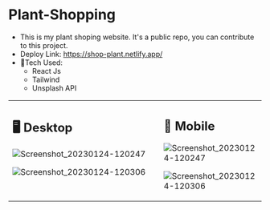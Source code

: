 # Plant-Shopping
- This is my plant shoping website. It's a public repo, you can contribute to this project.
- Deploy Link: https://shop-plant.netlify.app/
- 🦖Tech Used: 
  - React Js
  - Tailwind
  - Unsplash API

<table align="center"><tr><td valign="top" width="60%">

## 🖥️ Desktop

![Screenshot_20230124-120247](https://user-images.githubusercontent.com/93247057/214226878-b4be75f2-3449-4aa1-af91-95f997972647.png)

![Screenshot_20230124-120306](https://user-images.githubusercontent.com/93247057/214226885-41ef0078-74a8-40e0-b348-655560c0d44a.png)
  
  
</td><td valign="top" width="30%">

## 📱 Mobile

![Screenshot_20230124-120247](https://user-images.githubusercontent.com/93247057/214226878-b4be75f2-3449-4aa1-af91-95f997972647.png)

![Screenshot_20230124-120306](https://user-images.githubusercontent.com/93247057/214226885-41ef0078-74a8-40e0-b348-655560c0d44a.png)


</tr></tr></table> 
